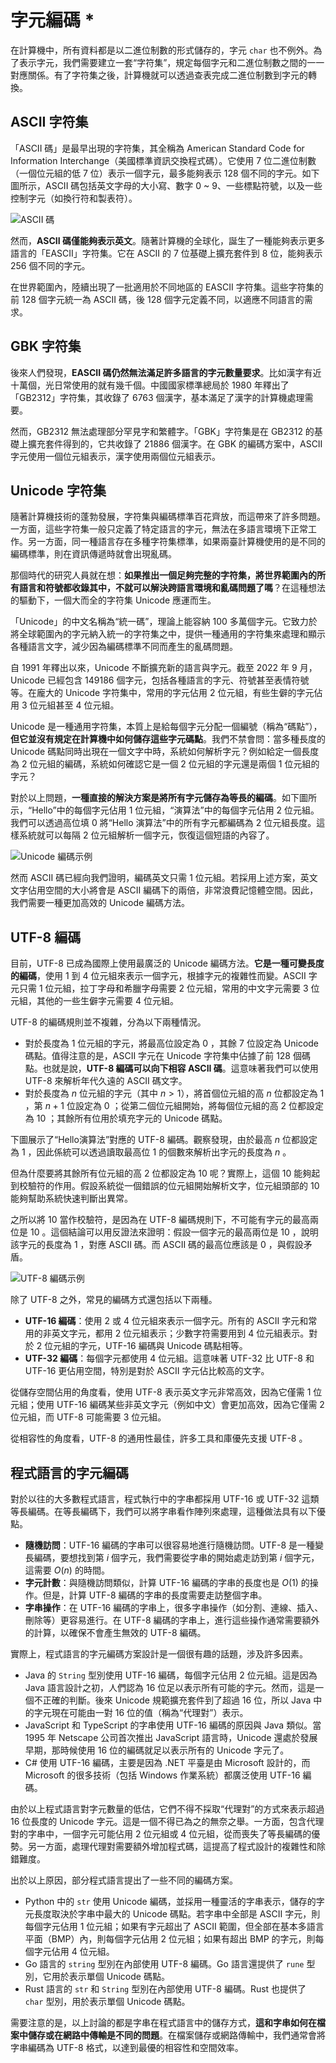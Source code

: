# 字元編碼 *

在計算機中，所有資料都是以二進位制數的形式儲存的，字元 `char` 也不例外。為了表示字元，我們需要建立一套“字符集”，規定每個字元和二進位制數之間的一一對應關係。有了字符集之後，計算機就可以透過查表完成二進位制數到字元的轉換。

## ASCII 字符集

「ASCII 碼」是最早出現的字符集，其全稱為 American Standard Code for Information Interchange（美國標準資訊交換程式碼）。它使用 7 位二進位制數（一個位元組的低 7 位）表示一個字元，最多能夠表示 128 個不同的字元。如下圖所示，ASCII 碼包括英文字母的大小寫、數字 0 ~ 9、一些標點符號，以及一些控制字元（如換行符和製表符）。

![ASCII 碼](character_encoding.assets/ascii_table.png)

然而，**ASCII 碼僅能夠表示英文**。隨著計算機的全球化，誕生了一種能夠表示更多語言的「EASCII」字符集。它在 ASCII 的 7 位基礎上擴充套件到 8 位，能夠表示 256 個不同的字元。

在世界範圍內，陸續出現了一批適用於不同地區的 EASCII 字符集。這些字符集的前 128 個字元統一為 ASCII 碼，後 128 個字元定義不同，以適應不同語言的需求。

## GBK 字符集

後來人們發現，**EASCII 碼仍然無法滿足許多語言的字元數量要求**。比如漢字有近十萬個，光日常使用的就有幾千個。中國國家標準總局於 1980 年釋出了「GB2312」字符集，其收錄了 6763 個漢字，基本滿足了漢字的計算機處理需要。

然而，GB2312 無法處理部分罕見字和繁體字。「GBK」字符集是在 GB2312 的基礎上擴充套件得到的，它共收錄了 21886 個漢字。在 GBK 的編碼方案中，ASCII 字元使用一個位元組表示，漢字使用兩個位元組表示。

## Unicode 字符集

隨著計算機技術的蓬勃發展，字符集與編碼標準百花齊放，而這帶來了許多問題。一方面，這些字符集一般只定義了特定語言的字元，無法在多語言環境下正常工作。另一方面，同一種語言存在多種字符集標準，如果兩臺計算機使用的是不同的編碼標準，則在資訊傳遞時就會出現亂碼。

那個時代的研究人員就在想：**如果推出一個足夠完整的字符集，將世界範圍內的所有語言和符號都收錄其中，不就可以解決跨語言環境和亂碼問題了嗎**？在這種想法的驅動下，一個大而全的字符集 Unicode 應運而生。

「Unicode」的中文名稱為“統一碼”，理論上能容納 100 多萬個字元。它致力於將全球範圍內的字元納入統一的字符集之中，提供一種通用的字符集來處理和顯示各種語言文字，減少因為編碼標準不同而產生的亂碼問題。

自 1991 年釋出以來，Unicode 不斷擴充新的語言與字元。截至 2022 年 9 月，Unicode 已經包含 149186 個字元，包括各種語言的字元、符號甚至表情符號等。在龐大的 Unicode 字符集中，常用的字元佔用 2 位元組，有些生僻的字元佔用 3 位元組甚至 4 位元組。

Unicode 是一種通用字符集，本質上是給每個字元分配一個編號（稱為“碼點”），**但它並沒有規定在計算機中如何儲存這些字元碼點**。我們不禁會問：當多種長度的 Unicode 碼點同時出現在一個文字中時，系統如何解析字元？例如給定一個長度為 2 位元組的編碼，系統如何確認它是一個 2 位元組的字元還是兩個 1 位元組的字元？

對於以上問題，**一種直接的解決方案是將所有字元儲存為等長的編碼**。如下圖所示，“Hello”中的每個字元佔用 1 位元組，“演算法”中的每個字元佔用 2 位元組。我們可以透過高位填 0 將“Hello 演算法”中的所有字元都編碼為 2 位元組長度。這樣系統就可以每隔 2 位元組解析一個字元，恢復這個短語的內容了。

![Unicode 編碼示例](character_encoding.assets/unicode_hello_algo.png)

然而 ASCII 碼已經向我們證明，編碼英文只需 1 位元組。若採用上述方案，英文文字佔用空間的大小將會是 ASCII 編碼下的兩倍，非常浪費記憶體空間。因此，我們需要一種更加高效的 Unicode 編碼方法。

## UTF-8 編碼

目前，UTF-8 已成為國際上使用最廣泛的 Unicode 編碼方法。**它是一種可變長度的編碼**，使用 1 到 4 位元組來表示一個字元，根據字元的複雜性而變。ASCII 字元只需 1 位元組，拉丁字母和希臘字母需要 2 位元組，常用的中文字元需要 3 位元組，其他的一些生僻字元需要 4 位元組。

UTF-8 的編碼規則並不複雜，分為以下兩種情況。

- 對於長度為 1 位元組的字元，將最高位設定為 $0$ ，其餘 7 位設定為 Unicode 碼點。值得注意的是，ASCII 字元在 Unicode 字符集中佔據了前 128 個碼點。也就是說，**UTF-8 編碼可以向下相容 ASCII 碼**。這意味著我們可以使用 UTF-8 來解析年代久遠的 ASCII 碼文字。
- 對於長度為 $n$ 位元組的字元（其中 $n > 1$），將首個位元組的高 $n$ 位都設定為 $1$ ，第 $n + 1$ 位設定為 $0$ ；從第二個位元組開始，將每個位元組的高 2 位都設定為 $10$ ；其餘所有位用於填充字元的 Unicode 碼點。

下圖展示了“Hello演算法”對應的 UTF-8 編碼。觀察發現，由於最高 $n$ 位都設定為 $1$ ，因此係統可以透過讀取最高位 $1$ 的個數來解析出字元的長度為 $n$ 。

但為什麼要將其餘所有位元組的高 2 位都設定為 $10$ 呢？實際上，這個 $10$ 能夠起到校驗符的作用。假設系統從一個錯誤的位元組開始解析文字，位元組頭部的 $10$ 能夠幫助系統快速判斷出異常。

之所以將 $10$ 當作校驗符，是因為在 UTF-8 編碼規則下，不可能有字元的最高兩位是 $10$ 。這個結論可以用反證法來證明：假設一個字元的最高兩位是 $10$ ，說明該字元的長度為 $1$ ，對應 ASCII 碼。而 ASCII 碼的最高位應該是 $0$ ，與假設矛盾。

![UTF-8 編碼示例](character_encoding.assets/utf-8_hello_algo.png)

除了 UTF-8 之外，常見的編碼方式還包括以下兩種。

- **UTF-16 編碼**：使用 2 或 4 位元組來表示一個字元。所有的 ASCII 字元和常用的非英文字元，都用 2 位元組表示；少數字符需要用到 4 位元組表示。對於 2 位元組的字元，UTF-16 編碼與 Unicode 碼點相等。
- **UTF-32 編碼**：每個字元都使用 4 位元組。這意味著 UTF-32 比 UTF-8 和 UTF-16 更佔用空間，特別是對於 ASCII 字元佔比較高的文字。

從儲存空間佔用的角度看，使用 UTF-8 表示英文字元非常高效，因為它僅需 1 位元組；使用 UTF-16 編碼某些非英文字元（例如中文）會更加高效，因為它僅需 2 位元組，而 UTF-8 可能需要 3 位元組。

從相容性的角度看，UTF-8 的通用性最佳，許多工具和庫優先支援 UTF-8 。

## 程式語言的字元編碼

對於以往的大多數程式語言，程式執行中的字串都採用 UTF-16 或 UTF-32 這類等長編碼。在等長編碼下，我們可以將字串看作陣列來處理，這種做法具有以下優點。

- **隨機訪問**：UTF-16 編碼的字串可以很容易地進行隨機訪問。UTF-8 是一種變長編碼，要想找到第 $i$ 個字元，我們需要從字串的開始處走訪到第 $i$ 個字元，這需要 $O(n)$ 的時間。
- **字元計數**：與隨機訪問類似，計算 UTF-16 編碼的字串的長度也是 $O(1)$ 的操作。但是，計算 UTF-8 編碼的字串的長度需要走訪整個字串。
- **字串操作**：在 UTF-16 編碼的字串上，很多字串操作（如分割、連線、插入、刪除等）更容易進行。在 UTF-8 編碼的字串上，進行這些操作通常需要額外的計算，以確保不會產生無效的 UTF-8 編碼。

實際上，程式語言的字元編碼方案設計是一個很有趣的話題，涉及許多因素。

- Java 的 `String` 型別使用 UTF-16 編碼，每個字元佔用 2 位元組。這是因為 Java 語言設計之初，人們認為 16 位足以表示所有可能的字元。然而，這是一個不正確的判斷。後來 Unicode 規範擴充套件到了超過 16 位，所以 Java 中的字元現在可能由一對 16 位的值（稱為“代理對”）表示。
- JavaScript 和 TypeScript 的字串使用 UTF-16 編碼的原因與 Java 類似。當 1995 年 Netscape 公司首次推出 JavaScript 語言時，Unicode 還處於發展早期，那時候使用 16 位的編碼就足以表示所有的 Unicode 字元了。
- C# 使用 UTF-16 編碼，主要是因為 .NET 平臺是由 Microsoft 設計的，而 Microsoft 的很多技術（包括 Windows 作業系統）都廣泛使用 UTF-16 編碼。

由於以上程式語言對字元數量的低估，它們不得不採取“代理對”的方式來表示超過 16 位長度的 Unicode 字元。這是一個不得已為之的無奈之舉。一方面，包含代理對的字串中，一個字元可能佔用 2 位元組或 4 位元組，從而喪失了等長編碼的優勢。另一方面，處理代理對需要額外增加程式碼，這提高了程式設計的複雜性和除錯難度。

出於以上原因，部分程式語言提出了一些不同的編碼方案。

- Python 中的 `str` 使用 Unicode 編碼，並採用一種靈活的字串表示，儲存的字元長度取決於字串中最大的 Unicode 碼點。若字串中全部是 ASCII 字元，則每個字元佔用 1 位元組；如果有字元超出了 ASCII 範圍，但全部在基本多語言平面（BMP）內，則每個字元佔用 2 位元組；如果有超出 BMP 的字元，則每個字元佔用 4 位元組。
- Go 語言的 `string` 型別在內部使用 UTF-8 編碼。Go 語言還提供了 `rune` 型別，它用於表示單個 Unicode 碼點。
- Rust 語言的 `str` 和 `String` 型別在內部使用 UTF-8 編碼。Rust 也提供了 `char` 型別，用於表示單個 Unicode 碼點。

需要注意的是，以上討論的都是字串在程式語言中的儲存方式，**這和字串如何在檔案中儲存或在網路中傳輸是不同的問題**。在檔案儲存或網路傳輸中，我們通常會將字串編碼為 UTF-8 格式，以達到最優的相容性和空間效率。
